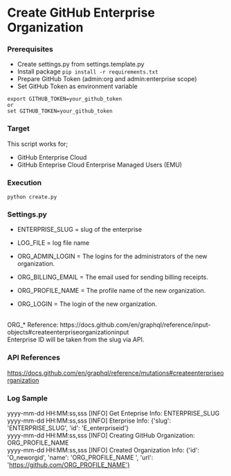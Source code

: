 # Create GitHub Enterprise Organization

### Prerequisites
- Create settings.py from settings.template.py
- Install package `pip install -r requirements.txt`
- Prepare GitHub Token (admin:org and admin:enterprise scope)
- Set GitHub Token as environment variable
```
export GITHUB_TOKEN=your_github_token
or
set GITHUB_TOKEN=your_github_token
```

### Target
This script works for;
- GitHub Enterprise Cloud
- GitHub Enteprise Cloud Enterprise Managed Users (EMU)

### Execution
`python create.py`

### Settings.py
- ENTERPRISE_SLUG = slug of the enterprise
- LOG_FILE = log file name

- ORG_ADMIN_LOGIN = The logins for the administrators of the new organization.
- ORG_BILLING_EMAIL = The email used for sending billing receipts.
- ORG_PROFILE_NAME = The profile name of the new organization.
- ORG_LOGIN = The login of the new organization.
<br>
ORG_* Reference: https://docs.github.com/en/graphql/reference/input-objects#createenterpriseorganizationinput
<br>Enterprise ID will be taken from the slug via API.

### API References
https://docs.github.com/en/graphql/reference/mutations#createenterpriseorganization

### Log Sample
yyyy-mm-dd HH:MM:ss,sss [INFO] Get Enteprise Info: ENTERPRISE_SLUG<br>
yyyy-mm-dd HH:MM:ss,sss [INFO] Eterprise Info: {'slug': 'ENTERPRISE_SLUG', 'id': 'E_enterpriseid'}<br>
yyyy-mm-dd HH:MM:ss,sss [INFO] Creating GitHub Organization: ORG_PROFILE_NAME<br>
yyyy-mm-dd HH:MM:ss,sss [INFO] Created Organization Info: {'id': 'O_neworgid', 'name': 'ORG_PROFILE_NAME ', 'url': 'https://github.com/ORG_PROFILE_NAME'}<br>

